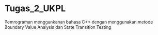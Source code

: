 # Tugas_2_UKPL
Pemrograman menggunkanan bahasa C++ dengan menggunakan metode Boundary Value Analysis dan State Transition Testing 
